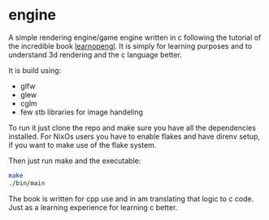 # engine

A simple rendering engine/game engine written in c following the tutorial of the incredible book [learnopengl](https://learnopengl.com/).
It is simply for learning purposes and to understand 3d rendering and the c language better.

It is build using:

- glfw
- glew
- cglm
- few stb libraries for image handeling

To run it just clone the repo and make sure you have all the dependencies installed.
For NixOs users you have to enable flakes and have direnv setup, if you want to make use of the flake system.

Then just run make and the executable:

```bash
make
./bin/main
```

The book is written for cpp use and in am translating that logic to c code. Just as a learning experience for learning c better.
